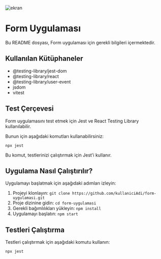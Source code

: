 ![ekran](https://github.com/volkanbasaran1/crud-app/assets/76842256/be144e20-7c1a-48f9-8d63-fda60947321d)
<!DOCTYPE html>
<html lang="en">
<head>
    <meta charset="UTF-8">
    <meta name="viewport" content="width=device-width, initial-scale=1.0">
</head>
<body>
    <h1>Form Uygulaması</h1>
    <p>Bu README dosyası, Form uygulaması için gerekli bilgileri içermektedir.</p>
    <h2>Kullanılan Kütüphaneler</h2>
    <ul>
        <li>@testing-library/jest-dom</li>
        <li>@testing-library/react</li>
        <li>@testing-library/user-event</li>
        <li>jsdom</li>
        <li>vitest</li>
    </ul>
    <h2>Test Çerçevesi</h2>
    <p>Form uygulamasını test etmek için Jest ve React Testing Library kullanılabilir.</p>
    <p>Bunun için aşağıdaki komutları kullanabilirsiniz:</p>
    <code>npx jest</code>
    <p>Bu komut, testlerinizi çalıştırmak için Jest'i kullanır.</p>
    <h2>Uygulama Nasıl Çalıştırılır?</h2>
    <p>Uygulamayı başlatmak için aşağıdaki adımları izleyin:</p>
    <ol>
        <li>Projeyi klonlayın: <code>git clone https://github.com/kullaniciAdi/form-uygulamasi.git</code></li>
        <li>Proje dizinine gidin: <code>cd form-uygulamasi</code></li>
        <li>Gerekli bağımlılıkları yükleyin: <code>npm install</code></li>
        <li>Uygulamayı başlatın: <code>npm start</code></li>
    </ol>
    <h2>Testleri Çalıştırma</h2>
    <p>Testleri çalıştırmak için aşağıdaki komutu kullanın:</p>
    <code>npx jest</code>
</body>
</html>
